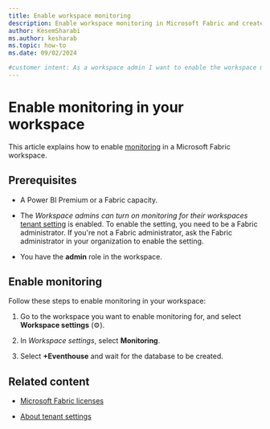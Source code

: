 ```yaml
---
title: Enable workspace monitoring
description: Enable workspace monitoring in Microsoft Fabric and create an eventhouse database to gain insights into the usage and performance of your workspace.
author: KesemSharabi
ms.author: kesharab
ms.topic: how-to
ms.date: 09/02/2024

#customer intent: As a workspace admin I want to enable the workspace monitoring feature in my workspace
---
```


# Enable monitoring in your workspace

This article explains how to enable [monitoring](workspace-monitoring-overview.md) in a Microsoft Fabric workspace.

## Prerequisites

* A Power BI Premium or a Fabric capacity.

* The *Workspace admins can turn on monitoring for their workspaces* [tenant setting](../admin/about-tenant-settings.md) is enabled. To enable the setting, you need to be a Fabric administrator. If you're not a Fabric administrator, ask the Fabric administrator in your organization to enable the setting.

* You have the **admin** role in the workspace.

## Enable monitoring

Follow these steps to enable monitoring in your workspace:

1. Go to the workspace you want to enable monitoring for, and select **Workspace settings** (&#9881;).

2. In *Workspace settings*, select **Monitoring**.

3. Select **+Eventhouse** and wait for the database to be created.



## Related content

* [Microsoft Fabric licenses](../enterprise/licenses.md)

* [About tenant settings](about-tenant-settings.md)